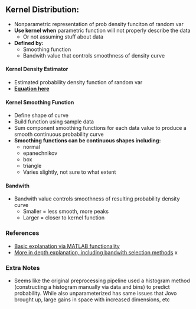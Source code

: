 ## Kernel Distribution:

- Nonparametric representation of prob density funciton of random var
- **Use kernel when** parametric function will not properly describe the data
	- Or not assuming stuff about data
- **Defined by:**
	- Smoothing function
	- Bandwith value that controls smoothness of density curve

#### Kernel Density Estimator
- Estimated probability density function of random var
- [**Equation here**](https://www.mathworks.com/help/stats/kernel-distribution.html)

#### Kernel Smoothing Function
- Define shape of curve
- Build function using sample data
- Sum component smoothing functions for each data value to produce a smooth continuous probability curve
- **Smoothing functions can be continuous shapes including:**
	- normal
	- epanechnikov
	- box
	- triangle
	- Varies slightly, not sure to what extent

#### Bandwith
- Bandwith value controls smoothness of resulting probability density curve
	- Smaller = less smooth, more peaks
	- Larger = closer to kernel function


### References
- [Basic explanation via MATLAB functionality](http://scikit-learn.org/stable/developers/contributing.html#documentation)
- [More in depth explanation, including bandwith selection methods](http://research.cs.tamu.edu/prism/lectures/pr/pr_l7.pdf)
x
### Extra Notes
- Seems like the original preprocessing pipeline used a histogram method (constructing a histogram manually via data and bins) to predict probability. While also unparameterized has same issues that Jovo brought up, large gains in space with increased dimensions, etc